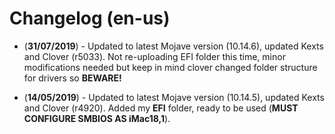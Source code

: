 # Changelog \(en-us\)

* \(**31/07/2019**\) - Updated to latest Mojave version \(10.14.6\), updated Kexts and Clover \(r5033\). Not re-uploading EFI folder this time, minor modifications needed but keep in mind clover changed folder structure for drivers so **BEWARE!**



* \(**14/05/2019**\) - Updated to latest Mojave version \(10.14.5\), updated Kexts and Clover \(r4920\). Added my **EFI** folder, ready to be used \(**MUST CONFIGURE SMBIOS AS iMac18,1**\).

